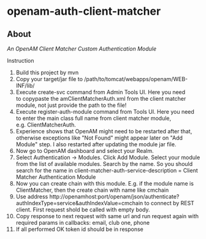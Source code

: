 # openam-auth-client-matcher

## About

*An OpenAM Client Matcher Custom Authentication Module*

Instruction

1. Build this project by mvn
2. Copy your target/jar file to /path/to/tomcat/webapps/openam/WEB-INF/lib/
3. Execute create-svc command from Admin Tools UI. Here you need to copypaste the amClientMatcherAuth.xml from the client matcher module, not just provide the path to the file!
4. Execute register-auth-module command from Tools UI. Here you need to enter the main class full name from client matcher module, e.g. ClientMatcherAuth.
5. Experience shows that OpenAM might need to be restarted after that, otherwise exceptions like "Not Found" might appear later on "Add Module" step. I also restarted after updating the module jar file.
6. Now go to OpenAM dashboard and select your Realm.
7. Select Authentication -> Modules. Click Add Module. Select your module from the list of available modules. Search by the name.
So you should search for the name in client-matcher-auth-service-description = Client Matcher  Authentication Module
8. Now you can create chain with this module. E.g. if the module name is ClientMatcher, then the create chain with name like cmchain
9. Use address  http://openamhost:port/openam/json/authenticate?authIndexType=service&authIndexValue=cmchain
to connect by REST client. First request shold  be called with empty body.
10. Copy response to next request with same url and run request again with required params in callbacks: email, club one, phone
11. If all performed OK token id should be in response

